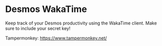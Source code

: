 # Desmos WakaTime
Keep track of your Desmos productivity using the WakaTime client. Make sure to include your secret key!

Tampermonkey: https://www.tampermonkey.net/
